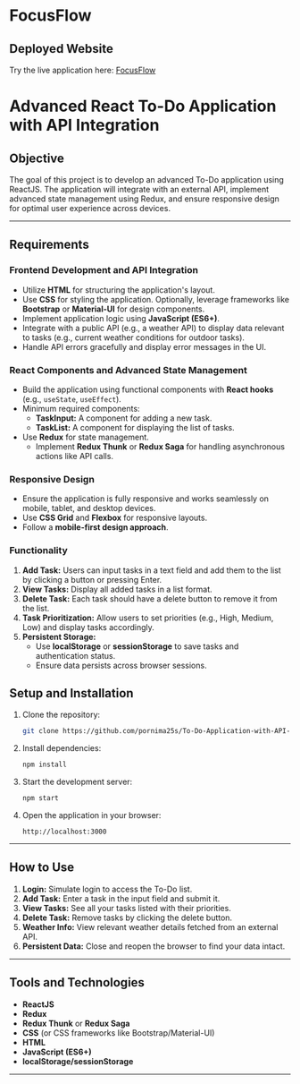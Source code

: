 # FocusFlow

## Deployed Website
Try the live application here: [FocusFlow](https://focusflow-three.vercel.app)

# Advanced React To-Do Application with API Integration

## Objective
The goal of this project is to develop an advanced To-Do application using ReactJS. The application will integrate with an external API, implement advanced state management using Redux, and ensure responsive design for optimal user experience across devices.

---

## Requirements

### **Frontend Development and API Integration**
- Utilize **HTML** for structuring the application's layout.
- Use **CSS** for styling the application. Optionally, leverage frameworks like **Bootstrap** or **Material-UI** for design components.
- Implement application logic using **JavaScript (ES6+)**.
- Integrate with a public API (e.g., a weather API) to display data relevant to tasks (e.g., current weather conditions for outdoor tasks).
- Handle API errors gracefully and display error messages in the UI.

### **React Components and Advanced State Management**
- Build the application using functional components with **React hooks** (e.g., `useState`, `useEffect`).
- Minimum required components:
  - **TaskInput:** A component for adding a new task.
  - **TaskList:** A component for displaying the list of tasks.
- Use **Redux** for state management.
  - Implement **Redux Thunk** or **Redux Saga** for handling asynchronous actions like API calls.

### **Responsive Design**
- Ensure the application is fully responsive and works seamlessly on mobile, tablet, and desktop devices.
- Use **CSS Grid** and **Flexbox** for responsive layouts.
- Follow a **mobile-first design approach**.

### **Functionality**
1. **Add Task:** Users can input tasks in a text field and add them to the list by clicking a button or pressing Enter.
2. **View Tasks:** Display all added tasks in a list format.
3. **Delete Task:** Each task should have a delete button to remove it from the list.
4. **Task Prioritization:** Allow users to set priorities (e.g., High, Medium, Low) and display tasks accordingly.
5. **Persistent Storage:**
   - Use **localStorage** or **sessionStorage** to save tasks and authentication status.
   - Ensure data persists across browser sessions.

## Setup and Installation

1. Clone the repository:
   ```bash
   git clone https://github.com/pornima25s/To-Do-Application-with-API-Integration.git
   ```

2. Install dependencies:
   ```bash
   npm install
   ```

3. Start the development server:
   ```bash
   npm start
   ```

4. Open the application in your browser:
   ```
   http://localhost:3000
   ```

---

## How to Use

1. **Login:** Simulate login to access the To-Do list.
2. **Add Task:** Enter a task in the input field and submit it.
3. **View Tasks:** See all your tasks listed with their priorities.
4. **Delete Task:** Remove tasks by clicking the delete button.
5. **Weather Info:** View relevant weather details fetched from an external API.
6. **Persistent Data:** Close and reopen the browser to find your data intact.

---

## Tools and Technologies
- **ReactJS**
- **Redux**
- **Redux Thunk** or **Redux Saga**
- **CSS** (or CSS frameworks like Bootstrap/Material-UI)
- **HTML**
- **JavaScript (ES6+)**
- **localStorage/sessionStorage**

---
